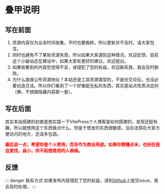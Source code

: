 # 叠甲说明

## 写在前面

1. 资源内容仅为业余时间收集，平时也要搬砖，所以更新并不及时，请大家包含。
2. 同时也避免不了某些资源失效，所以如果大家遇到这种情况，欢迎反馈。目前这个小破站还在建设中，如果大家有更好的建议，欢迎提出。
3. 如果收集到的内容您觉得不妥，或侵犯了您的权益，欢迎联系我，我会及时删除。
4. 为什么直接公布资源地址？本站还是工具资源类型的，不是社交论坛，也没必要创造日活。所以你们看到了一个好像挺无私的东西，其实是站点性质决定的（懒，不想搞隐藏内容那一套）。

## 写在后面

其实本站搭建的初衷是想实践一下VitePress个人博客是如何搭建的，发现还挺有趣，所以就想用这个东西做点什么。但鉴于想发的东西很敏感，没办法搭在大家方便访问的地方，还请多包涵。

<font color="red" style="font-weight: bold">
最后说一点，希望你是个人使用，而非作为商业用途。如果你要赚点米，也别在我这里找，庙小，供不起想商用的人祸祸。
</font>


## 反馈
::: danger 联系方式
如果发布内容侵犯了您的权益，请到[Github](https://github.com/yiwangai1983/yiwangai1983)上提交issue，我会及时处理。
:::